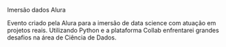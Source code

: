 Imersão dados Alura

Evento criado pela Alura para a imersão de data science com atuação em projetos reais. Utilizando Python e a plataforma Collab enfrentarei grandes desafios na área de Ciência de Dados.